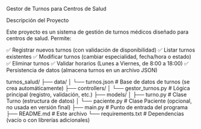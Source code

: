 Gestor de Turnos para Centros de Salud

Descripción del Proyecto

Este proyecto es un sistema de gestión de turnos médicos diseñado para centros de salud. 
Permite:

✅ Registrar nuevos turnos (con validación de disponibilidad)
✅ Listar turnos existentes
✅ Modificar turnos (cambiar especialidad, fecha/hora o estado)
✅ Eliminar turnos
✅ Validar horarios (Lunes a Viernes, de 8:00 a 18:00)
✅ Persistencia de datos (almacena turnos en un archivo JSON)

turnos_salud/
├── data/
│   └── turnos.json          # Base de datos de turnos (se crea automáticamente)
├── controllers/
│   └── gestor_turnos.py     # Lógica principal (registro, validación, etc.)
├── models/
│   ├── turno.py             # Clase Turno (estructura de datos)
│   └── paciente.py          # Clase Paciente (opcional, no usada en versión final)
├── main.py                  # Punto de entrada del programa
├── README.md                # Este archivo
└── requirements.txt         # Dependencias (vacío o con librerías adicionales)